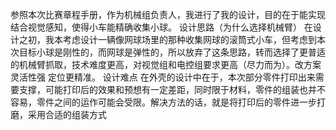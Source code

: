 参照本次比赛章程手册，作为机械组负责人，我进行了我的设计，目的在于能实现结合视觉感知，使得小车能精确收集小球。
设计思路（为什么选择机械臂）
在设计之初，我本考虑设计一辆像网球场里的那种收集网球的滚筒式小车，但考虑到本次目标小球是刚性的，而网球是弹性的，所以放弃了这条思路，转而选择了更普适的机械臂抓取，技术难度更高，对视觉组和电控组要求更高（尽力而为）。改方案灵活性强 定位更精准。
设计难点
在外壳的设计中在于，本次部分零件打印出来需要支撑，可能打印后的效果和预想有一定差距，同时限于材料，零件的组装也并不容易，零件之间的运作可能会受限。解决方法的话，就是将打印后的零件进一步打磨，采用合适的组装方式
